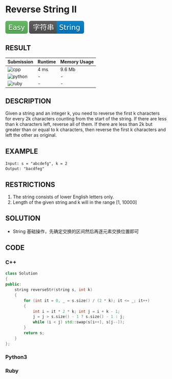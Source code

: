 # Reverse String II

![Easy](../../materials/-Easy-5cb85c.svg) ![String](../../materials/字符串-String-007ec6.svg)

## RESULT

| Submission                                                        | Runtime | Memory Usage |
| ----------------------------------------------------------------- | ------- | ------------ |
| ![cpp](https://img.shields.io/badge/leetcode541-cpp-f34b7d.svg)   | 4 ms    | 9.6 Mb       |
| ![python](https://img.shields.io/badge/leetcode541-py-3572A5.svg) | -       | -            |
| ![ruby](https://img.shields.io/badge/leetcode541-rb-701516.svg)   | -       | -            |

## DESCRIPTION

Given a string and an integer k, you need to reverse the first k characters for every 2k characters counting from the start of the string. If there are less than k characters left, reverse all of them. If there are less than 2k but greater than or equal to k characters, then reverse the first k characters and left the other as original.

## EXAMPLE

```plain
Input: s = "abcdefg", k = 2
Output: "bacdfeg"
```

## RESTRICTIONS

1. The string consists of lower English letters only.
2. Length of the given string and k will in the range [1, 10000]

## SOLUTION

* String 基础操作，先确定交换的区间然后再逐元素交换位置即可

## CODE

### C++

```cpp
class Solution
{
public:
    string reverseStr(string s, int k)
    {
        for (int it = 0, _ = s.size() / (2 * k); it <= _; it++)
        {
            int i = it * 2 * k; int j = i + k - 1;
            j = j > s.size() - 1 ? s.size() - 1 : j;
            while (i < j) std::swap(s[i++], s[j--]);
        }
        return s;
    }
};
```

### Python3


### Ruby


